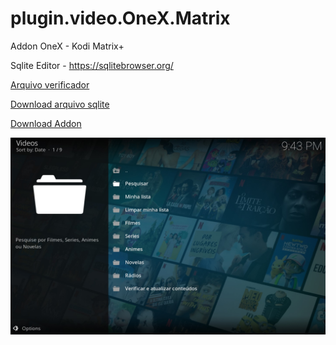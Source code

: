 # plugin.video.OneX.Matrix
Addon OneX - Kodi Matrix+

Sqlite Editor - https://sqlitebrowser.org/

[Arquivo verificador](https://raw.githubusercontent.com/zoreu/base_onex/main/base.txt)

[Download arquivo sqlite](https://zoreu.inrupt.net/public/onex4.db)

[Download Addon](https://github.com/OnePlayHD/OneRepo/raw/master/matrix/plugin.video.OneX.Matrix/plugin.video.OneX.Matrix-1.0.2.zip)

![Onex Addon](https://raw.githubusercontent.com/zoreu/zoreu.github.io/master/kodi/onex_image.jpg)
